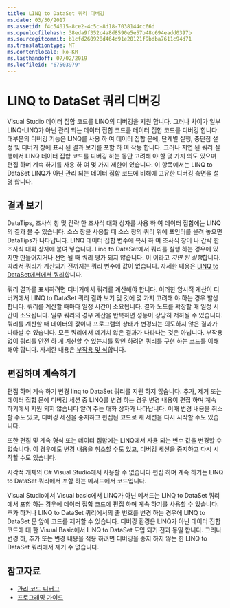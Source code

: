 ```yaml
---
title: LINQ to DataSet 쿼리 디버깅
ms.date: 03/30/2017
ms.assetid: f4c54015-8ce2-4c5c-8d18-7038144cc66d
ms.openlocfilehash: 38eda9f352c4a8d8590e5e57b48c694eadd0397b
ms.sourcegitcommit: b1cfd260928d464d91e20121f9bdba7611c94d71
ms.translationtype: MT
ms.contentlocale: ko-KR
ms.lasthandoff: 07/02/2019
ms.locfileid: "67503979"
---
```

# <a name="debugging-linq-to-dataset-queries"></a>LINQ to DataSet 쿼리 디버깅

Visual Studio 데이터 집합 코드를 LINQ의 디버깅을 지원 합니다. 그러나 차이가 일부 LINQ-LINQ가 아닌 관리 되는 데이터 집합 코드를 데이터 집합 코드를 디버깅 합니다. 대부분의 디버깅 기능은 LINQ를 사용 하 여 데이터 집합 문에, 단계별 실행, 중단점 설정 및 디버거 창에 표시 된 결과 보기를 포함 하 여 작동 합니다. 그러나 지연 된 쿼리 실행에서 LINQ 데이터 집합 코드를 디버깅 하는 동안 고려해 야 할 몇 가지 의도 있으며 편집 하며 계속 하기를 사용 하 여 몇 가지 제한이 있습니다. 이 항목에서는 LINQ to DataSet LINQ가 아닌 관리 되는 데이터 집합 코드에 비해에 고유한 디버깅 측면을 설명 합니다.  
  
## <a name="viewing-results"></a>결과 보기  
 DataTips, 조사식 창 및 간략 한 조사식 대화 상자를 사용 하 여 데이터 집합에는 LINQ의 결과 볼 수 있습니다. 소스 창을 사용할 때 소스 창의 쿼리 위에 포인터를 올려 놓으면 DataTips가 나타납니다. LINQ 데이터 집합 변수에 복사 하 여 조사식 창이 나 간략 한 조사식 대화 상자에 붙여 넣습니다. Linq to DataSet에서 쿼리를 실행 하는 경우에 있지만 만들어지거나 선언 될 때 쿼리 평가 되지 않습니다. 이 이라고 *지연 된 실행*합니다. 따라서 쿼리가 계산되기 전까지는 쿼리 변수에 값이 없습니다. 자세한 내용은 [LINQ to DataSet에서에서 쿼리](../../../../docs/framework/data/adonet/queries-in-linq-to-dataset.md)합니다.  
  
 쿼리 결과를 표시하려면 디버거에서 쿼리를 계산해야 합니다. 이러한 암시적 계산이 디버거에서 LINQ to DataSet 쿼리 결과 보기 및 것에 몇 가지 고려해 야 하는 경우 발생 합니다. 쿼리를 계산할 때마다 일정 시간이 소요됩니다. 결과 노드를 확장할 때 일정 시간이 소요됩니다. 일부 쿼리의 경우 계산을 반복하면 성능이 상당히 저하될 수 있습니다. 쿼리를 계산할 때 데이터의 값이나 프로그램의 상태가 변경되는 의도하지 않은 결과가 나타날 수 있습니다. 모든 쿼리에서 예기치 않은 결과가 나타나는 것은 아닙니다. 부작용 없이 쿼리를 안전 하 게 계산할 수 있는지를 확인 하려면 쿼리를 구현 하는 코드를 이해 해야 합니다. 자세한 내용은 [부작용 및 식](https://docs.microsoft.com/previous-versions/visualstudio/visual-studio-2013/a7a250bs(v=vs.120))합니다.  
  
## <a name="edit-and-continue"></a>편집하며 계속하기  
 편집 하며 계속 하기 변경 linq to DataSet 쿼리를 지원 하지 않습니다. 추가, 제거 또는 데이터 집합 문에 디버깅 세션 중 LINQ를 변경 하는 경우 변경 내용이 편집 하며 계속 하기에서 지원 되지 않습니다 알려 주는 대화 상자가 나타납니다. 이때 변경 내용을 취소할 수도 있고, 디버깅 세션을 중지하고 편집된 코드로 새 세션을 다시 시작할 수도 있습니다.  
  
 또한 편집 및 계속 형식 또는 데이터 집합에는 LINQ에서 사용 되는 변수 값을 변경할 수 없습니다. 이 경우에도 변경 내용을 취소할 수도 있고, 디버깅 세션을 중지하고 다시 시작할 수도 있습니다.  
  
 시각적 개체의 C# Visual Studio에서 사용할 수 없습니다 편집 하며 계속 하기는 LINQ to DataSet 쿼리에서 포함 하는 메서드에서 코드입니다.  
  
 Visual Studio에서 Visual basic에서 LINQ가 아닌 메서드는 LINQ to DataSet 쿼리에서 포함 하는 경우에 데이터 집합 코드에 편집 하며 계속 하기를 사용할 수 있습니다. 추가 하거나 LINQ to DataSet 쿼리에서의 줄 번호를 변경 하는 경우에 LINQ to DataSet 문 앞에 코드를 제거할 수 있습니다. 디버깅 환경은 LINQ가 아닌 데이터 집합 코드에 대 한 Visual Basic에서 LINQ to DataSet 도입 되기 전과 동일 합니다. 그러나 변경 하, 추가 또는 변경 내용을 적용 하려면 디버깅을 중지 하지 않는 한 LINQ to DataSet 쿼리에서 제거 수 없습니다.  
  
## <a name="see-also"></a>참고자료

- [관리 코드 디버그](/visualstudio/debugger/debugging-managed-code)
- [프로그래밍 가이드](../../../../docs/framework/data/adonet/programming-guide-linq-to-dataset.md)
